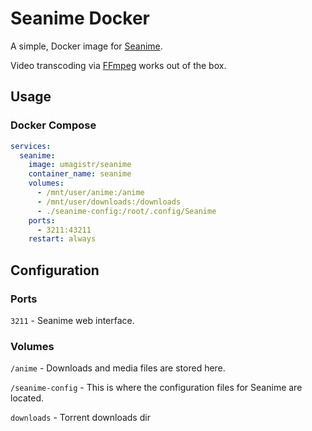 # Seanime Docker

A simple, Docker image for [Seanime](https://seanime.rahim.app/).

Video transcoding via [FFmpeg](https://ffmpeg.org/) works out of the box.


## Usage

### Docker Compose

```yaml
services:
  seanime:
    image: umagistr/seanime
    container_name: seanime
    volumes:
      - /mnt/user/anime:/anime
      - /mnt/user/downloads:/downloads
      - ./seanime-config:/root/.config/Seanime
    ports:
      - 3211:43211
    restart: always
```

## Configuration

### Ports

`3211` - Seanime web interface.


### Volumes

`/anime` - Downloads and media files are stored here.

`/seanime-config` - This is where the configuration files for Seanime are located.

`downloads` - Torrent downloads dir
